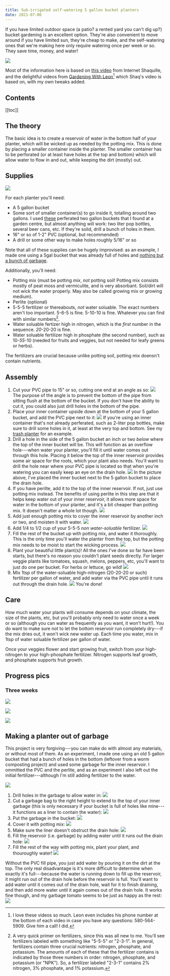 ```yaml
---
title: Sub-irrigated self-watering 5 gallon bucket planters
date: 2021-07-06
---
```

If you have limited outdoor space (a patio? a rented yard you can't dig up?) bucket gardening is an excellent option. They're also convenient to move around if you have limited sun, they're cheap to make, and the self-watering ones that we're making here only require watering once per week or so. They save time, money, and water!

![](collage.jpeg)

Most of the information here is based on [this video](https://www.youtube.com/watch?v=mRhLZM-cJZ0) from Internet Shaquille, and the delightful videos from [Gardening With Leon](https://www.youtube.com/channel/UCSDYs9sd2_BlLuWSiEr7TJQ)[^1] which Shaq's video is based on, with my own tweaks added.

## Contents
[[toc]]

## The theory

The basic idea is to create a reservoir of water in the bottom half of your planter, which will be wicked up as needed by the potting mix. This is done by placing a smaller container inside the planter. The smaller container has to be perforated (or at least have holes at the top and bottom) which will allow water to flow in and out, while keeping the dirt (mostly) out.

## Supplies

![](supplies.jpeg)

For each planter you'll need:
- A 5 gallon bucket
- Some sort of smaller container(s) to go inside it, totalling around two gallons. I used [these](IMG_8142.jpeg) perferated two gallon buckets that I found at a garden centre, but almost anything will work: two liter pop bottles, several beer cans, etc. If they're solid, drill a bunch of holes in them.
- 16" or so of 1-2" PVC (optional, but recommended)
- A drill or some other way to make holes roughly 5/16" or so

Note that all of these supplies can be hugely improvised: as an example, I made one using a 5gal bucket that was already full of holes and [nothing but a bunch of garbage](#making-a-planter-out-of-garbage).

Additionally, you'll need:
- Potting mix (must be potting *mix*, *not* potting soil! Potting mix consists mostly of peat moss and vermiculite, and is very absorbant. Soil/dirt will not wick the water properly. May also be called growing mix or growing medium).
- Perlite (optional)
- 5-5-5 fertilizer or thereabouts, *not* water soluable. The exact numbers aren't too important. 5-6-5 is fine. 5-10-10 is fine. Whatever you can find with similar numbers[^2].
- Water soluable fertizer high in nitrogen, which is the *first* number in the sequence. *20*-20-20 is fine.
- Water soluable fertilizer high in phosphate (the second number), such as 10-*55*-10 (needed for fruits and veggies, but not needed for leafy greens or herbs).

The fertilizers are crucial because unlike potting soil, potting mix doensn't contain nutrients.

## Assembly

1. Cut your PVC pipe to 15" or so, cutting one end at an angle as so:
  ![](pvc.jpeg)
  The purpose of the angle is to prevent the bottom of the pipe from sitting flush at the bottom of the bucket. If you don't have the ability to cut it, you could also just drill holes in the bottom of the pipe.
2. Place your inner container upside down at the bottom of your 5 gallon bucket, and add the PVC pipe next to it:
  ![](innerbucket.jpeg)
  If you're using an inner container that's not already perferated, such as 2-liter pop bottles, make sure to drill some holes in it, at least at the very top and bottom. See my [trash planter](#making-a-planter-out-of-garbage) for an example.
3. Drill a hole in the side of the 5 gallon bucket an inch or two *below* where the top of the inner bucket will be. This will function as an overflow hole---when water your planter, you'll fill it until water comes out through this hole. Placing it below the top of the inner reservoir provides some air space for the roots, which your plant also needs. You'll want to drill the hole near where your PVC pipe is located so that when you're watering you can easily keep an eye on the drain hole.
  ![](overflow-hole.jpeg)
  In the picture above, I've placed the inner bucket next to the 5 gallon bucket to place the drain hole.
4. If you have perilte, add it to the top of the inner reservoir. If not, just use potting mix instead. The benefits of using perlite in this step are that it helps keep water out of your inner reservoir, it allows more space for water in the bottom of your planter, and it's a bit cheaper than potting mix. It doesn't matter a whole lot though.
  ![](perlite.jpeg)
5. Add just enough potting mix to cover the inner reservoir by another inch or two, and moisten it with water.
  ![](moisten.jpeg)
6. Add 1/4 to 1/2 cup of your 5-5-5 *non water-soluable* fertilizer.
  ![](fertilizer.jpeg)
7. Fill the rest of the bucket up with potting mix, and water it thoroughly. This is the only time you'll water the planter from the top, but the potting mix needs to be moist to start the wicking process.
  ![](fill.jpeg)
8. Plant your beautiful little plant(s)! All the ones I've done so far have been starts, but there's no reason you couldn't plant seeds directly. For larger veggie plants like tomatoes, squash, melons, peppers, etc, you'll want to just do one per bucket. For herbs or lettuce, go wild!
  ![](plant.jpeg)
9. Mix 1tsp of the water-soluable high-nitrogen (20-20-20 or such) fertilizer per gallon of water, and add water via the PVC pipe until it runs out through the drain hole. 
  ![](overflow.jpeg)
  You're done!

## Care

How much water your plants will consume depends on your climate, the size of the plants, etc, but you'll probably only need to water once a week or so (although you can water as frequently as you want, it won't hurt!). You do want to make sure not to let the bottom reservoir run completely dry---if the mix dries out, it won't wick new water up. Each time you water, mix in 1tsp of water soluable fertilizer per gallon of water.

Once your veggies flower and start growing fruit, switch from your high-nitrogen to your high-phosphate fertilizer. Nitrogen supports leaf growth, and phosphate supports fruit growth.

## Progress pics
### Three weeks
![](IMG_8414.jpeg)

![](IMG_8415.jpeg)

![](IMG_8417.jpeg)


## Making a planter out of garbage

This project is very forgiving---you can make do with almost any materials, or without most of them. As an experiment, I made one using an old 5 gallon bucket that had a bunch of holes in the bottom (leftover from a worm composting project) and used some garbage for the inner reservoir. I ommitted the PVC and the perlite, and as an experiment I also left out the initial fertilizer---although I'm still adding fertilizer to the water.

![](garbage.jpeg)

1. Drill holes in the garbage to allow water in:
![](garbage1.jpeg)
2. Cut a garbage bag to the right height to extend to the top of your inner garbage (this is only necessary if your bucket is full of holes like mine---it functions as a liner to contain the water):
![](garbage2.jpeg)
3. Put the garbage in the bucket:
![](garbage3.jpeg)
4. Cover it with potting mix:
![](garbage4.jpeg)
5. Make sure the liner doesn't obstruct the drain hole:
![](garbage5.jpeg)
6. Fill the reservoir (i.e. garbage) by adding water until it runs out the drain hole:
![](garbage6.jpeg)
7. Fill the rest of the way with potting mix, plant your plant, and thouroughly water!
![](garbage9.jpeg)

Without the PVC fill pipe, you just add water by pouring it on the dirt at the top. The only real disadvantage is it's more difficult to determine when exactly it's full---because the water is running down to fill up the reservoir, it might run out of the drain hole before the reservoir is full. You'll want to add water until it comes out of the drain hole, wait for it to finish draining, and then add more water until it again comes out of the drain hole. It works fine though, and my garbage tomato seems to be just as happy as the rest:
![](garbage10.jpeg)


[^1]: I love these videos so much. Leon even includes his phone number at the bottom of each video in case you have any questions: 580-564-5909. Give him a call! I did.

[^2]: A very quick primer on fertilizers, since this was all new to me. You'll see fertilizers labeled with something like "5-5-5" or "2-3-1". In general, fertilizers contain three crucial nutrients: nitrogen, phosphate, and potassium. The amounts of each of these that the fertilizer contains is indicated by those three numbers in order: nitrogen, phosphate, and potassium (or "NPK"). So, a fertilizer labeled "2-3-1" contains 2% nitrogen, 3% phosphate, and 1% potassium.
